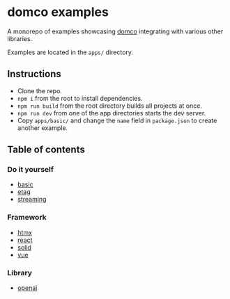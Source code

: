 # domco examples

A monorepo of examples showcasing [domco](https://domco.robino.dev) integrating with various other libraries.

Examples are located in the `apps/` directory.

## Instructions

- Clone the repo.
- `npm i` from the root to install dependencies.
- `npm run build` from the root directory builds all projects at once.
- `npm run dev` from one of the app directories starts the dev server.
- Copy `apps/basic/` and change the `name` field in `package.json` to create another example.

## Table of contents

### Do it yourself

- [basic](https://github.com/rossrobino/domco-examples/tree/main/apps/basic)
- [etag](https://github.com/rossrobino/domco-examples/tree/main/apps/etag)
- [streaming](https://github.com/rossrobino/domco-examples/tree/main/apps/streaming)

### Framework

- [htmx](https://github.com/rossrobino/domco-examples/tree/main/apps/htmx)
- [react](https://github.com/rossrobino/domco-examples/tree/main/apps/react)
- [solid](https://github.com/rossrobino/domco-examples/tree/main/apps/solid)
- [vue](https://github.com/rossrobino/domco-examples/tree/main/apps/vue)

### Library

- [openai](https://github.com/rossrobino/domco-examples/tree/main/apps/openai)
